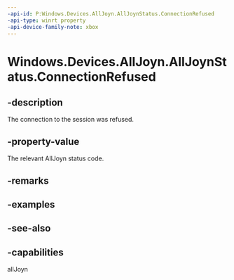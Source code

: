 ```yaml
---
-api-id: P:Windows.Devices.AllJoyn.AllJoynStatus.ConnectionRefused
-api-type: winrt property
-api-device-family-note: xbox
---
```


<!-- Property syntax
public int ConnectionRefused { get; }
-->

# Windows.Devices.AllJoyn.AllJoynStatus.ConnectionRefused

## -description
The connection to the session was refused.

## -property-value
The relevant AllJoyn status code.

## -remarks

## -examples

## -see-also


## -capabilities
allJoyn
